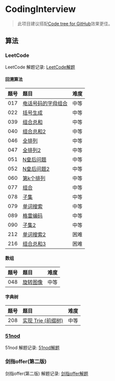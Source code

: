 # CodingInterview

>此项目建议搭配[Code tree for GitHub](https://github.com/buunguyen/octotree)效果更佳。

## 算法

### LeetCode

LeetCode 解题记录: [LeetCode解题](src/main/java/algorithm/leetcode)

#### **回溯算法**

| 题号  | 题目   | 难度  |
|:---:|:---- |:---:|
| 017   | [电话号码的字母组合](src/main/java/algorithm/leetcode/Solution017.java) |  中等  |
| 022   | [括号生成](src/main/java/algorithm/leetcode/Solution022.java) |  中等  |
| 039   | [组合总和](src/main/java/algorithm/leetcode/Solution039.java) |  中等  |
| 040   | [组合总和2](src/main/java/algorithm/leetcode/Solution040.java) |  中等  |
| 046   | [全排列](src/main/java/algorithm/leetcode/Solution046.java) |  中等  |
| 047   | [全排列2](src/main/java/algorithm/leetcode/Solution047.java) |  中等  |
| 051   | [N皇后问题](src/main/java/algorithm/leetcode/Solution051.java) |  中等  |
| 052   | [N皇后问题2](src/main/java/algorithm/leetcode/Solution052.java) |  中等  |
| 060   | [第k个排列](src/main/java/algorithm/leetcode/Solution060.java) |  中等  |
| 077   | [组合](src/main/java/algorithm/leetcode/Solution077.java) |  中等  |
| 078   | [子集](src/main/java/algorithm/leetcode/Solution078.java) |  中等  |
| 079   | [单词搜索](src/main/java/algorithm/leetcode/Solution079.java) |  中等  |
| 089   | [格雷编码](src/main/java/algorithm/leetcode/Solution089.java) |  中等  |
| 090   | [子集2](src/main/java/algorithm/leetcode/Solution090.java) |  中等  |
| 212   | [单词搜索2](src/main/java/algorithm/leetcode/Solution212.java) |  困难  |
| 216   | [组合总和3](src/main/java/algorithm/leetcode/Solution216.java) |  困难  |

#### **数组**
| 题号  | 题目   | 难度  |
|:---:|:---- |:---:|
| 048   | [旋转图像](src/main/java/algorithm/leetcode/Solution048.java) |  中等  |

#### **字典树**
| 题号  | 题目   | 难度  |
|:---:|:---- |:---:|
| 208   | [实现 Trie (前缀树)](src/main/java/algorithm/leetcode/Trie.java) |  中等  |


### [51nod](http://www.51nod.com/)

51nod 解题记录:  [51nod解题](src/main/resources/nod51)

### 剑指offer(第二版)

剑指offer(第二版) 解题记录: [剑指offer解题](src/main/resources/SwordForOffer)
